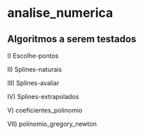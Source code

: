 # analise_numerica

## Algoritmos a serem testados

I) Escolhe-pontos

II) Splines-naturais

III) Splines-avaliar

IV) Splines-extrapolados

V) coeficientes_polinomio

VII) polinomio_gregory_newton
